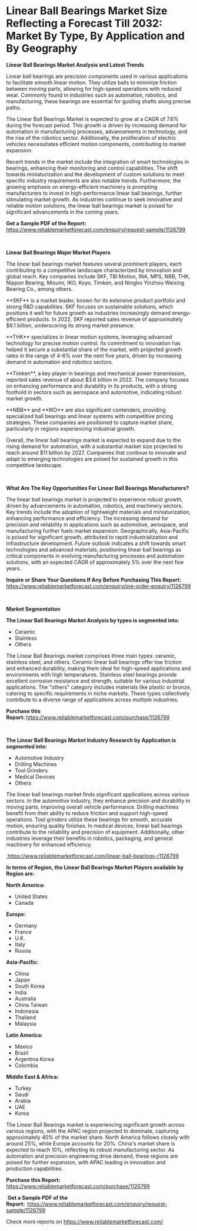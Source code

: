 <p><h1>Linear Ball Bearings Market Size Reflecting a Forecast Till 2032: Market By Type, By Application and By Geography</h1></p><p><strong>Linear Ball Bearings Market Analysis and Latest Trends</strong></p>
<p><p>Linear ball bearings are precision components used in various applications to facilitate smooth linear motion. They utilize balls to minimize friction between moving parts, allowing for high-speed operations with reduced wear. Commonly found in industries such as automation, robotics, and manufacturing, these bearings are essential for guiding shafts along precise paths.</p><p>The Linear Ball Bearings Market is expected to grow at a CAGR of 7.6% during the forecast period. This growth is driven by increasing demand for automation in manufacturing processes, advancements in technology, and the rise of the robotics sector. Additionally, the proliferation of electric vehicles necessitates efficient motion components, contributing to market expansion.</p><p>Recent trends in the market include the integration of smart technologies in bearings, enhancing their monitoring and control capabilities. The shift towards miniaturization and the development of custom solutions to meet specific industry requirements are also notable trends. Furthermore, the growing emphasis on energy-efficient machinery is prompting manufacturers to invest in high-performance linear ball bearings, further stimulating market growth. As industries continue to seek innovative and reliable motion solutions, the linear ball bearings market is poised for significant advancements in the coming years.</p></p>
<p><strong>Get a Sample PDF of the Report:&nbsp;</strong> <a href="https://www.reliablemarketforecast.com/enquiry/request-sample/1126799?utm_campaign=3539&utm_medium=2&utm_source=Github&utm_content=ia&utm_term=09042025&utm_id=linear-ball-bearings">https://www.reliablemarketforecast.com/enquiry/request-sample/1126799</a></p>
<p>&nbsp;</p>
<p><strong>Linear Ball Bearings Major Market Players</strong></p>
<p><p>The linear ball bearings market features several prominent players, each contributing to a competitive landscape characterized by innovation and global reach. Key companies include SKF, TBI Motion, INA, MPS, NBB, THK, Nippon Bearing, Misumi, IKO, Koyo, Timken, and Ningbo Yinzhou Weixing Bearing Co., among others.</p><p>**SKF** is a market leader, known for its extensive product portfolio and strong R&D capabilities. SKF focuses on sustainable solutions, which positions it well for future growth as industries increasingly demand energy-efficient products. In 2022, SKF reported sales revenue of approximately $9.1 billion, underscoring its strong market presence.</p><p>**THK** specializes in linear motion systems, leveraging advanced technology for precise motion control. Its commitment to innovation has helped it secure a substantial share of the market, with projected growth rates in the range of 4-6% over the next five years, driven by increasing demand in automation and robotics sectors.</p><p>**Timken**, a key player in bearings and mechanical power transmission, reported sales revenue of about $3.6 billion in 2022. The company focuses on enhancing performance and durability in its products, with a strong foothold in sectors such as aerospace and automotive, indicating robust market growth.</p><p>**NBB** and **IKO** are also significant contenders, providing specialized ball bearings and linear systems with competitive pricing strategies. These companies are positioned to capture market share, particularly in regions experiencing industrial growth.</p><p>Overall, the linear ball bearings market is expected to expand due to the rising demand for automation, with a substantial market size projected to reach around $11 billion by 2027. Companies that continue to innovate and adapt to emerging technologies are poised for sustained growth in this competitive landscape.</p></p>
<p>&nbsp;</p>
<p><strong>What Are The Key Opportunities For Linear Ball Bearings Manufacturers?</strong></p>
<p><p>The linear ball bearings market is projected to experience robust growth, driven by advancements in automation, robotics, and machinery sectors. Key trends include the adoption of lightweight materials and miniaturization, enhancing performance and efficiency. The increasing demand for precision and reliability in applications such as automotive, aerospace, and manufacturing further fuels market expansion. Geographically, Asia-Pacific is poised for significant growth, attributed to rapid industrialization and infrastructure development. Future outlook indicates a shift towards smart technologies and advanced materials, positioning linear ball bearings as critical components in evolving manufacturing processes and automation solutions, with an expected CAGR of approximately 5% over the next five years.</p></p>
<p><strong>Inquire or Share Your Questions If Any Before Purchasing This Report:</strong> <a href="https://www.reliablemarketforecast.com/enquiry/pre-order-enquiry/1126799?utm_campaign=3539&utm_medium=2&utm_source=Github&utm_content=ia&utm_term=09042025&utm_id=linear-ball-bearings">https://www.reliablemarketforecast.com/enquiry/pre-order-enquiry/1126799</a></p>
<p>&nbsp;</p>
<p><strong>Market Segmentation</strong></p>
<p><strong>The Linear Ball Bearings Market Analysis by types is segmented into:</strong></p>
<p><ul><li>Ceramic</li><li>Stainless</li><li>Others</li></ul></p>
<p><p>The Linear Ball Bearings market comprises three main types: ceramic, stainless steel, and others. Ceramic linear ball bearings offer low friction and enhanced durability, making them ideal for high-speed applications and environments with high temperatures. Stainless steel bearings provide excellent corrosion resistance and strength, suitable for various industrial applications. The "others" category includes materials like plastic or bronze, catering to specific requirements in niche markets. These types collectively contribute to a diverse range of applications across multiple industries.</p></p>
<p><strong>Purchase this Report:&nbsp;</strong><a href="https://www.reliablemarketforecast.com/purchase/1126799?utm_campaign=3539&utm_medium=2&utm_source=Github&utm_content=ia&utm_term=09042025&utm_id=linear-ball-bearings">https://www.reliablemarketforecast.com/purchase/1126799</a></p>
<p>&nbsp;</p>
<p><strong>The Linear Ball Bearings Market Industry Research by Application is segmented into:</strong></p>
<p><ul><li>Automotive Industry</li><li>Drilling Machines</li><li>Tool Grinders</li><li>Medical Devices</li><li>Others</li></ul></p>
<p><p>The linear ball bearings market finds significant applications across various sectors. In the automotive industry, they enhance precision and durability in moving parts, improving overall vehicle performance. Drilling machines benefit from their ability to reduce friction and support high-speed operations. Tool grinders utilize these bearings for smooth, accurate motion, ensuring quality finishes. In medical devices, linear ball bearings contribute to the reliability and precision of equipment. Additionally, other industries leverage their benefits in robotics, packaging, and general machinery for enhanced efficiency.</p></p>
<p><a href="https://www.reliablemarketforecast.com/linear-ball-bearings-r1126799?utm_campaign=3539&utm_medium=2&utm_source=Github&utm_content=ia&utm_term=09042025&utm_id=linear-ball-bearings">&nbsp;https://www.reliablemarketforecast.com/linear-ball-bearings-r1126799</a></p>
<p><strong>In terms of Region, the Linear Ball Bearings Market Players available by Region are:</strong></p>
<p>
    <p> <strong> North America: </strong>
        <ul>
            <li>United States</li>
            <li>Canada</li>
        </ul>
        </p> 
    <p> <strong> Europe: </strong>
        <ul>
            <li>Germany</li>
            <li>France</li>
            <li>U.K.</li>
            <li>Italy</li>
            <li>Russia</li>
        </ul>
        </p> 
    <p> <strong> Asia-Pacific: </strong>
        <ul>
            <li>China</li>
            <li>Japan</li>
            <li>South Korea</li>
            <li>India</li>
            <li>Australia</li>
            <li>China Taiwan</li>
            <li>Indonesia</li>
            <li>Thailand</li>
            <li>Malaysia</li>
        </ul>
        </p> 
    <p> <strong> Latin America: </strong>
        <ul>
            <li>Mexico</li>
            <li>Brazil</li>
            <li>Argentina Korea</li>
            <li>Colombia</li>
        </ul>
        </p> 
    <p> <strong> Middle East & Africa: </strong>
        <ul>
            <li>Turkey</li>
            <li>Saudi</li>
            <li>Arabia</li>
            <li>UAE</li>
            <li>Korea</li>
        </ul>
    </p>
    </p>
<p><p>The Linear Ball Bearings market is experiencing significant growth across various regions, with the APAC region projected to dominate, capturing approximately 40% of the market share. North America follows closely with around 25%, while Europe accounts for 20%. China's market share is expected to reach 10%, reflecting its robust manufacturing sector. As automation and precision engineering drive demand, these regions are poised for further expansion, with APAC leading in innovation and production capabilities.</p></p>
<p><strong>Purchase this Report: </strong><a href="https://www.reliablemarketforecast.com/purchase/1126799?utm_campaign=3539&utm_medium=2&utm_source=Github&utm_content=ia&utm_term=09042025&utm_id=linear-ball-bearings">https://www.reliablemarketforecast.com/purchase/1126799</a></p>
<p>&nbsp;<strong>Get a Sample PDF of the Report:&nbsp;&nbsp;</strong><a href="https://www.reliablemarketforecast.com/enquiry/request-sample/1126799?utm_campaign=3539&utm_medium=2&utm_source=Github&utm_content=ia&utm_term=09042025&utm_id=linear-ball-bearings">https://www.reliablemarketforecast.com/enquiry/request-sample/1126799</a></p>
<p><strong></strong></p>
<p>Check more reports on <a href="https://www.reliablemarketforecast.com/?utm_campaign=3539&utm_medium=2&utm_source=Github&utm_content=ia&utm_term=09042025&utm_id=linear-ball-bearings">https://www.reliablemarketforecast.com/</a></p>